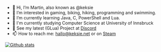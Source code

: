 - 👋 Hi, I’m Martin, also known as @keksie
- 👀 I’m interested in gaming, biking, hiking, programming and swimming.
- 🌱 I’m currently learning Java, C, PowerShell and Lua.
- 📖 I'm currently studying Computer Science at University of Innsbruck
- 🔧 See my latest (GLua) Project at [Discord](https://militaryrp-discord.keksie.net)
- 📫 How to reach me: hallo@keksie.net or on [Steam](https://steamcommunity.com/id/keksie)

[![Github stats](https://stats.keksie.net/api?username=keksie&show=reviews&show_icons=true&theme=dark&locale=de)](https://stats.keksie.net/api?username=keksie&show=reviews&show_icons=true&theme=dark&locale=de)
